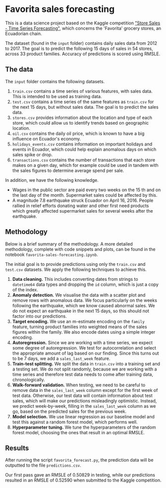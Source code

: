 # Favorita sales forecasting

This is a data science project based on the Kaggle competition ["Store Sales - Time Series Forecasting"](https://www.kaggle.com/competitions/store-sales-time-series-forecasting/), which concerns the 'Favorita' grocery stores, an Ecuadorian chain. 

The dataset (found in the `input` folder) contains daily sales data from 2012 to 2017. The goal is to predict the following 15 days of sales in 54 stores, across 33 product families. Accuracy of predictions is scored using RMSLE.

## The data

The `input` folder contains the following datasets.

1. `train.csv` contains a time series of various features, with sales data. This is intended to be used as training data.
2. `test.csv` contains a time series of the same features as `train.csv` for the next 15 days, but without sales data. The goal is to predict the sales data.
3. `stores.csv` provides information about the location and type of each store, which could allow us to identify trends based on geographic location.
4. `oil.csv` contains the daily oil price, which is known to have a big influence on Ecuador's economy.
5. `holidays_events.csv` contains information on important holidays and events in Ecuador, which could help explain anomalous days on which sales spike or drop.
6. `transactions.csv` contains the number of transactions that each store makes on a given day, which for example could be used in tandem with the sales figures to determine average spend per sale.

In addition, we have the following knowledge.

- Wages in the public sector are paid every two weeks on the 15 th and on the last day of the month. Supermarket sales could be affected by this.
- A magnitude 7.8 earthquake struck Ecuador on April 16, 2016. People rallied in relief efforts donating water and other first need products which greatly affected supermarket sales for several weeks after the earthquake.

## Methodology

Below is a brief summary of the methodology. A more detailed methodology, complete with code snippets and plots, can be found in the notebook `favorita-sales-forecasting.ipynb`.

The initial goal is to provide predictions using only the `train.csv` and `test.csv` datasets. We apply the following techniques to achieve this.

1. **Data cleaning.** This includes converting dates from strings to `datetime64` data types and dropping the `id` column, which is just a copy of the index.
2. **Anomaly detection.** We visualise the data with a scatter plot and remove rows with anomalous data. We focus particularly on the weeks following the earthquake, which we know caused abnormal sales. We do not expect an earthquake in the next 15 days, so this should not factor into our predictions.
3. **Target encoding.** We use an m-estimate encoding on the `family` feature, turning product families into weighted means of the sales figures within the family. We also encode dates using a simple integer encoding.
4. **Autoregression.** Since we are working with a time series, we expect some degree of autoregression. We test for autocorrelation and select the appropriate amount of lag based on our finding. Since this turns out to be 7 days, we add a `sales_last_week` feature.
5. **Train-test splitting.** We split the data in `train.csv` into a training set and a testing set. We do not split randomly, because we are working with a time series and therefore test data needs to come after training data, chronologically.
6. **Walk-forward validation.** When testing, we need to be careful to remove data in the `sales_last_week` column except for the first week of test data. Otherwise, our test data will contain information about test sales, which will make our predictions misleadingly optimistic. Instead, we predict week-by-week, filling in the `sales_last_week` column as we go, based on the predicted sales for the previous week.
7. **Model selection.** We use linear regression as our baseline model and test this against a random forest model, which performs well. 
8. **Hyperparameter tuning.** We tune the hyperparameters of the random forest model, choosing the ones that result in an optimal RMSLE.

## Results

After running the script `favorita_forecast.py`, the prediction data will be outputted to the file `predictions.csv`.

Our first pass gave an RMSLE of 0.50829 in testing, while our predictions resulted in an RMSLE of 0.52590 when submitted to the Kaggle competition. 
